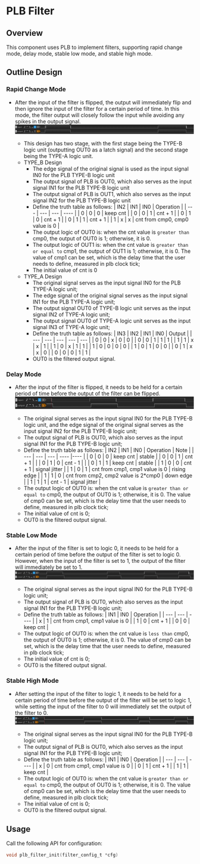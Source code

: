 # PLB Filter

## Overview

This component uses PLB to implement filters, supporting rapid change mode, delay mode, stable low mode, and stable high mode.

## Outline Design

### Rapid Change Mode

- After the input of the filter is flipped, the output will immediately flip and then ignore the input of the filter for a certain period of time. In this mode, the filter output will closely follow the input while avoiding any spikes in the output signal.
    ![rapid change mode](doc/rapid_change.png)

  - This design has two stage, with the first stage being the TYPE-B logic unit (outputting OUT0 as a latch signal) and the second stage being the TYPE-A logic unit.
  - TYPE_B Design
    - The edge signal of the original signal is used as the input signal IN0 for the PLB TYPE-B logic unit
    - The output signal of PLB is OUT0, which also serves as the input signal IN1 for the PLB TYPE-B logic unit
    - The output signal of PLB is OUT1, which also serves as the input signal IN2 for the PLB TYPE-B logic unit
    - Define the truth table as follows:
      | IN2 | IN1 | IN0 | Operation |
      | --- | --- | --- | ---- |
      | 0   | 0   | 0   | keep cnt |
      | 0   | 0   | 1   | cnt + 1 |
      | 0   | 1   | 0   | cnt + 1 |
      | 0   | 1   | 1   | cnt + 1 |
      | 1   | x   | x   | cnt from cmp0, cmp0 value is 0 |
    - The output logic of OUT0 is: when the cnt value is `greater than` cmp0, the output of OUT0 is 1; otherwise, it is 0.
    - The output logic of OUT1 is: when the cnt value is `greater than or equal to` cmp1, the output of OUT1 is 1; otherwise, it is 0. The value of cmp1 can be set, which is the delay time that the user needs to define, measured in plb clock tick;
    - The initial value of cnt is 0
  - TYPE_A Design
    - The original signal serves as the input signal IN0 for the PLB TYPE-A logic unit;
    - The edge signal of the original signal serves as the input signal IN1 for the PLB TYPE-A logic unit;
    - The output signal OUT0 of TYPE-B logic unit serves as the input signal IN2 of TYPE-A logic unit;
    - The output signal OUT0 of TYPE-A logic unit serves as the input signal IN3 of TYPE-A logic unit;
    - Define the truth table as follows:
      | IN3 | IN2 | IN1 | IN0 | Output |
      | --- | --- | --- | --- | --- |
      | 0   | 0   | x   | 0   | 0   |
      | 0   | 0   | 1   | 1   | 1   |
      | 1   | 1   | x   | x   | 1   |
      | 1   | 0   | x   | 1   | 1   |
      | 1   | 0   | 0   | 0   | 0   |
      | 1   | 0   | 1   | 0   | 0   |
      | 0   | 1   | x   | x   | 0   |
      | 0   | 0   | 0   | 1   | 1   |
    - OUT0 is the filtered output signal.

### Delay Mode

- After the input of the filter is flipped, it needs to be held for a certain period of time before the output of the filter can be flipped.
    ![delay mode](doc/delay_mode.png)

  - The original signal serves as the input signal IN0 for the PLB TYPE-B logic unit, and the edge signal of the original signal serves as the input signal IN2 for the PLB TYPE-B logic unit;
  - The output signal of PLB is OUT0, which also serves as the input signal IN1 for the PLB TYPE-B logic unit;
  - Define the truth table as follows:
    | IN2 | IN1 | IN0 | Operation | Note |
    | --- | --- | --- | ---- |---- |
    | 0   | 0   | 0   | keep cnt | stable |
    | 0   | 0   | 1   | cnt + 1 |  |
    | 0   | 1   | 0   | cnt - 1 |  |
    | 0   | 1   | 1   | keep cnt | stable |
    | 1   | 0   | 0   | cnt + 1 | signal jitter |
    | 1   | 0   | 1   | cnt from cmp1, cmp1 value is 0 | rising edge |
    | 1   | 1   | 0   | cnt from cmp2, cmp2 value is 2*cmp0 | down edge |
    | 1   | 1   | 1   | cnt - 1 | signal jitter |
  - The output logic of OUT0 is: when the cnt value is `greater than or equal to` cmp0, the output of OUT0 is 1; otherwise, it is 0. The value of cmp0 can be set, which is the delay time that the user needs to define, measured in plb clock tick;
  - The initial value of cnt is 0;
  - OUT0 is the filtered output signal.

### Stable Low Mode

- After the input of the filter is set to logic 0, it needs to be held for a certain period of time before the output of the filter is set to logic 0. However, when the input of the filter is set to 1, the output of the filter will immediately be set to 1.
    ![stable low mode](doc/stable_low.png)

  - The original signal serves as the input signal IN0 for the PLB TYPE-B logic unit;
  - The output signal of PLB is OUT0, which also serves as the input signal IN1 for the PLB TYPE-B logic unit;
  - Define the truth table as follows:
    | IN1 | IN0 | Operation |
    | --- | --- | ---- |
    | x   | 1   | cnt from cmp1, cmp1 value is 0 |
    | 1   | 0   | cnt + 1 |
    | 0   | 0   | keep cnt |
  - The output logic of OUT0 is: when the cnt value is `less than` cmp0, the output of OUT0 is 1; otherwise, it is 0. The value of cmp0 can be set, which is the delay time that the user needs to define, measured in plb clock tick;
  - The initial value of cnt is 0;
  - OUT0 is the filtered output signal.

### Stable High Mode

- After setting the input of the filter to logic 1, it needs to be held for a certain period of time before the output of the filter will be set to logic 1, while setting the input of the filter to 0 will immediately set the output of the filter to 0.
    ![stable high mode](doc/stable_high.png)

  - The original signal serves as the input signal IN0 for the PLB TYPE-B logic unit;
  - The output signal of PLB is OUT0, which also serves as the input signal IN1 for the PLB TYPE-B logic unit;
  - Define the truth table as follows:
    | IN1 | IN0 | Operation |
    | --- | --- | ---- |
    | x   | 0   | cnt from cmp1, cmp1 value is 0 |
    | 0   | 1   | cnt + 1 |
    | 1   | 1   | keep cnt |
  - The output logic of OUT0 is: when the cnt value is `greater than or equal to` cmp0, the output of OUT0 is 1; otherwise, it is 0. The value of cmp0 can be set, which is the delay time that the user needs to define, measured in plb clock tick;
  - The initial value of cnt is 0;
  - OUT0 is the filtered output signal.

## Usage

Call the following API for configuration:
``` c
void plb_filter_init(filter_config_t *cfg)
```
